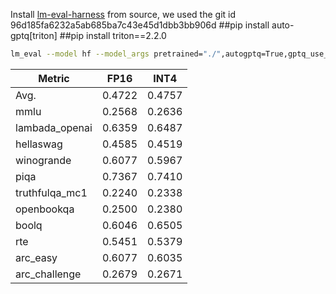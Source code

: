 Install [lm-eval-harness](https://github.com/EleutherAI/lm-evaluation-harness.git) from source, we used the git id 96d185fa6232a5ab685ba7c43e45d1dbb3bb906d
##pip install auto-gptq[triton] 
##pip install triton==2.2.0
```bash
lm_eval --model hf --model_args pretrained="./",autogptq=True,gptq_use_triton=True --device cuda:0 --tasks lambada_openai,hellaswag,piqa,winogrande,truthfulqa_mc1,openbookqa,boolq,rte,arc_easy,arc_challenge,mmlu --batch_size 32
```



| Metric         | FP16   | INT4   |
| -------------- | ------ | ------ |
| Avg.           | 0.4722 | 0.4757 |
| mmlu           | 0.2568 | 0.2636 |
| lambada_openai | 0.6359 | 0.6487 |
| hellaswag      | 0.4585 | 0.4519 |
| winogrande     | 0.6077 | 0.5967 |
| piqa           | 0.7367 | 0.7410 |
| truthfulqa_mc1 | 0.2240 | 0.2338 |
| openbookqa     | 0.2500 | 0.2380 |
| boolq          | 0.6046 | 0.6505 |
| rte            | 0.5451 | 0.5379 |
| arc_easy       | 0.6077 | 0.6035 |
| arc_challenge  | 0.2679 | 0.2671 |
